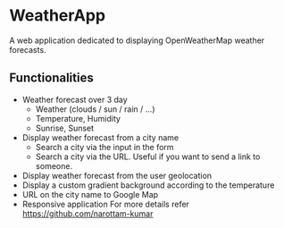 # WeatherApp

A web application dedicated to displaying OpenWeatherMap weather forecasts.



## Functionalities

- Weather forecast over 3 day
    - Weather (clouds / sun / rain / ...)
    - Temperature, Humidity
    - Sunrise, Sunset
- Display weather forecast from a city name
    - Search a city via the input in the form
    - Search a city via the URL. Useful if you want to send a link to someone.
- Display weather forecast from the user geolocation
- Display a custom gradient background according to the temperature
- URL on the city name to Google Map
- Responsive application
For more details refer https://github.com/narottam-kumar
